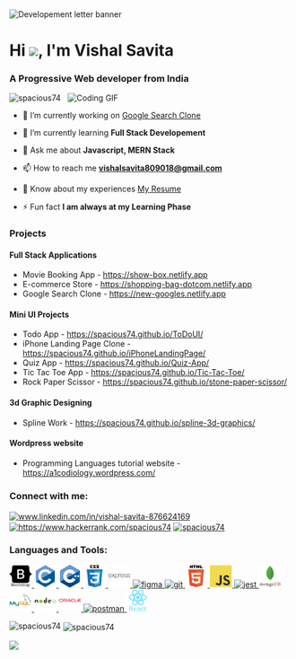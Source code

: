 <img alt="Developement letter banner" align="center" src="https://cdn.dribbble.com/userupload/10184348/file/original-d9f02bfc378ffbb376ffb8a1a3264c63.gif">


<h1 align="left">Hi <img width="35px" src="https://camo.githubusercontent.com/e8e7b06ecf583bc040eb60e44eb5b8e0ecc5421320a92929ce21522dbc34c891/68747470733a2f2f6d656469612e67697068792e636f6d2f6d656469612f6876524a434c467a6361737252346961377a2f67697068792e676966">, I'm Vishal Savita</h1>

<h3 align="left">A Progressive Web developer from India</h3>


<img align = "right" alt = "Coding GIF" width="400px" src="https://cdn.dribbble.com/users/948461/screenshots/5858009/media/b5a15bbcf575d39933d580c37d431949.gif">



<p align="left"> <img src="https://komarev.com/ghpvc/?username=spacious74&label=Profile%20views&color=0e75b6&style=flat" alt="spacious74" /> </p>



- 🔭 I’m currently working on [Google Search Clone](https://new-googles.netlify.app)

- 🌱 I’m currently learning **Full Stack Developement**

- 💬 Ask me about **Javascript, MERN Stack**

- 📫 How to reach me **vishalsavita809018@gmail.com**

- 📄 Know about my experiences [My Resume](https://drive.google.com/file/d/1NYObp_b6k8KmwrjPJQkMM7v4YIYIbTDb/view?usp=sharing)

- ⚡ Fun fact **I am always at my Learning Phase**

<h3 align="left">Projects </h3>
<h4 aligh="left">Full Stack Applications</h4>

- Movie Booking App - https://show-box.netlify.app
- E-commerce Store - https://shopping-bag-dotcom.netlify.app
- Google Search Clone - https://new-googles.netlify.app

<h4 aligh="left">Mini UI Projects</h4>

- Todo App - https://spacious74.github.io/ToDoUI/
- iPhone Landing Page Clone - https://spacious74.github.io/iPhoneLandingPage/
- Quiz App - https://spacious74.github.io/Quiz-App/
- Tic Tac Toe App - https://spacious74.github.io/Tic-Tac-Toe/
- Rock Paper Scissor - https://spacious74.github.io/stone-paper-scissor/

<h4 aligh="left">3d Graphic Designing</h4>

- Spline Work - https://spacious74.github.io/spline-3d-graphics/

<h4 aligh="left">Wordpress website</h4>

- Programming Languages tutorial website - https://a1codiology.wordpress.com/


<h3 align="left">Connect with me:</h3>
<p align="left">
<a href="https://linkedin.com/in/www.linkedin.com/in/vishal-savita-876624169" target="blank"><img align="center" src="https://raw.githubusercontent.com/rahuldkjain/github-profile-readme-generator/master/src/images/icons/Social/linked-in-alt.svg" alt="www.linkedin.com/in/vishal-savita-876624169" height="30" width="40" /></a>
<a href="https://www.hackerrank.com/https://www.hackerrank.com/spacious74" target="blank"><img align="center" src="https://raw.githubusercontent.com/rahuldkjain/github-profile-readme-generator/master/src/images/icons/Social/hackerrank.svg" alt="https://www.hackerrank.com/spacious74" height="30" width="40" /></a>
<a href="https://auth.geeksforgeeks.org/user/spacious74" target="blank"><img align="center" src="https://raw.githubusercontent.com/rahuldkjain/github-profile-readme-generator/master/src/images/icons/Social/geeks-for-geeks.svg" alt="spacious74" height="30" width="40" /></a>
</p>

<h3 align="left">Languages and Tools:</h3>
<p align="left"> <a href="https://getbootstrap.com" target="_blank" rel="noreferrer"> <img src="https://raw.githubusercontent.com/devicons/devicon/master/icons/bootstrap/bootstrap-plain-wordmark.svg" alt="bootstrap" width="40" height="40"/> </a> <a href="https://www.cprogramming.com/" target="_blank" rel="noreferrer"> <img src="https://raw.githubusercontent.com/devicons/devicon/master/icons/c/c-original.svg" alt="c" width="40" height="40"/> </a> <a href="https://www.w3schools.com/cpp/" target="_blank" rel="noreferrer"> <img src="https://raw.githubusercontent.com/devicons/devicon/master/icons/cplusplus/cplusplus-original.svg" alt="cplusplus" width="40" height="40"/> </a> <a href="https://www.w3schools.com/css/" target="_blank" rel="noreferrer"> <img src="https://raw.githubusercontent.com/devicons/devicon/master/icons/css3/css3-original-wordmark.svg" alt="css3" width="40" height="40"/> </a> <a href="https://expressjs.com" target="_blank" rel="noreferrer"> <img src="https://raw.githubusercontent.com/devicons/devicon/master/icons/express/express-original-wordmark.svg" alt="express" width="40" height="40"/> </a> <a href="https://www.figma.com/" target="_blank" rel="noreferrer"> <img src="https://www.vectorlogo.zone/logos/figma/figma-icon.svg" alt="figma" width="40" height="40"/> </a> <a href="https://git-scm.com/" target="_blank" rel="noreferrer"> <img src="https://www.vectorlogo.zone/logos/git-scm/git-scm-icon.svg" alt="git" width="40" height="40"/> </a> <a href="https://www.w3.org/html/" target="_blank" rel="noreferrer"> <img src="https://raw.githubusercontent.com/devicons/devicon/master/icons/html5/html5-original-wordmark.svg" alt="html5" width="40" height="40"/> </a> <a href="https://developer.mozilla.org/en-US/docs/Web/JavaScript" target="_blank" rel="noreferrer"> <img src="https://raw.githubusercontent.com/devicons/devicon/master/icons/javascript/javascript-original.svg" alt="javascript" width="40" height="40"/> </a> <a href="https://jestjs.io" target="_blank" rel="noreferrer"> <img src="https://www.vectorlogo.zone/logos/jestjsio/jestjsio-icon.svg" alt="jest" width="40" height="40"/> </a> <a href="https://www.mongodb.com/" target="_blank" rel="noreferrer"> <img src="https://raw.githubusercontent.com/devicons/devicon/master/icons/mongodb/mongodb-original-wordmark.svg" alt="mongodb" width="40" height="40"/> </a> <a href="https://www.mysql.com/" target="_blank" rel="noreferrer"> <img src="https://raw.githubusercontent.com/devicons/devicon/master/icons/mysql/mysql-original-wordmark.svg" alt="mysql" width="40" height="40"/> </a> <a href="https://nodejs.org" target="_blank" rel="noreferrer"> <img src="https://raw.githubusercontent.com/devicons/devicon/master/icons/nodejs/nodejs-original-wordmark.svg" alt="nodejs" width="40" height="40"/> </a> <a href="https://www.oracle.com/" target="_blank" rel="noreferrer"> <img src="https://raw.githubusercontent.com/devicons/devicon/master/icons/oracle/oracle-original.svg" alt="oracle" width="40" height="40"/> </a> <a href="https://postman.com" target="_blank" rel="noreferrer"> <img src="https://www.vectorlogo.zone/logos/getpostman/getpostman-icon.svg" alt="postman" width="40" height="40"/> </a> <a href="https://reactjs.org/" target="_blank" rel="noreferrer"> <img src="https://raw.githubusercontent.com/devicons/devicon/master/icons/react/react-original-wordmark.svg" alt="react" width="40" height="40"/> </a> </p>

<p><img align="left" src="https://github-readme-stats.vercel.app/api/top-langs?username=spacious74&show_icons=true&locale=en&layout=compact" alt="spacious74" /></p>

<p>&nbsp;<img align="center" src="https://github-readme-stats.vercel.app/api?username=spacious74&show_icons=true&locale=en" alt="spacious74" /></p>

<img src="https://raw.githubusercontent.com/trinib/trinib/82213791fa9ff58d3ca768ddd6de2489ec23ffca/images/footer.svg" align="center">

